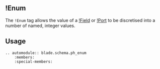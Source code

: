 ## !Enum

The `!Enum` tag allows the value of a [!Field](./field.md) or [!Port](./port.md) to be discretised into a number of named, integer values.

## Usage

```eval_rst
.. automodule:: blade.schema.ph_enum
    :members:
    :special-members:
```